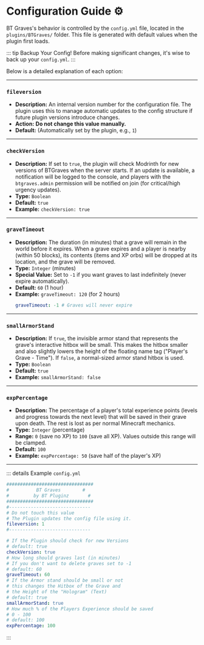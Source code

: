 # Configuration Guide ⚙️

BT Graves's behavior is controlled by the `config.yml` file, located in the `plugins/BTGraves/` folder. This file is generated with default values when the plugin first loads.

::: tip Backup Your Config!
Before making significant changes, it's wise to back up your `config.yml`.
:::

Below is a detailed explanation of each option:

---

### `fileversion`
*   **Description:** An internal version number for the configuration file. The plugin uses this to manage automatic updates to the config structure if future plugin versions introduce changes.
*   **Action:** **Do not change this value manually.**
*   **Default:** (Automatically set by the plugin, e.g., `1`)

---

### `checkVersion`
*   **Description:** If set to `true`, the plugin will check Modrinth for new versions of BTGraves when the server starts. If an update is available, a notification will be logged to the console, and players with the `btgraves.admin` permission will be notified on join (for critical/high urgency updates).
*   **Type:** `Boolean`
*   **Default:** `true`
*   **Example:** `checkVersion: true`

---

### `graveTimeout`
*   **Description:** The duration (in minutes) that a grave will remain in the world before it expires. When a grave expires and a player is nearby (within 50 blocks), its contents (items and XP orbs) will be dropped at its location, and the grave will be removed.
*   **Type:** `Integer` (minutes)
*   **Special Value:** Set to `-1` if you want graves to last indefinitely (never expire automatically).
*   **Default:** `60` (1 hour)
*   **Example:** `graveTimeout: 120` (for 2 hours)
    ```yaml
    graveTimeout: -1 # Graves will never expire
    ```

---

### `smallArmorStand`
*   **Description:** If `true`, the invisible armor stand that represents the grave's interactive hitbox will be small. This makes the hitbox smaller and also slightly lowers the height of the floating name tag ("Player's Grave - Time"). If `false`, a normal-sized armor stand hitbox is used.
*   **Type:** `Boolean`
*   **Default:** `true`
*   **Example:** `smallArmorStand: false`

---

### `expPercentage`
*   **Description:** The percentage of a player's total experience points (levels and progress towards the next level) that will be saved in their grave upon death. The rest is lost as per normal Minecraft mechanics.
*   **Type:** `Integer` (percentage)
*   **Range:** `0` (save no XP) to `100` (save all XP). Values outside this range will be clamped.
*   **Default:** `100`
*   **Example:** `expPercentage: 50` (save half of the player's XP)

---

::: details Example `config.yml`
```yaml
################################
#          BT Graves        #
#         by BT Pluginz       #
################################
#------------------------------
# Do not touch this value
# The Plugin updates the config file using it.
fileversion: 1
#------------------------------

# If the Plugin should check for new Versions
# default: true
checkVersion: true
# How long should graves last (in minutes)
# If you don't want to delete graves set to -1
# default: 60
graveTimeout: 60
# If the Armor stand should be small or not
# this changes the Hitbox of the Grave and
# the Height of the "Hologram" (Text)
# default: true
smallArmorStand: true
# How much % of the Players Experience should be saved
# 0 - 100
# default: 100
expPercentage: 100
```
:::
